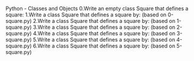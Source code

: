 Python - Classes and Objects
0.Write an empty class Square that defines a square:
1.Write a class Square that defines a square by: (based on 0-square.py)
2.Write a class Square that defines a square by: (based on 1-square.py)
3.Write a class Square that defines a square by: (based on 2-square.py)
4.Write a class Square that defines a square by: (based on 3-square.py)
5.Write a class Square that defines a square by: (based on 4-square.py)
6.Write a class Square that defines a square by: (based on 5-square.py)

